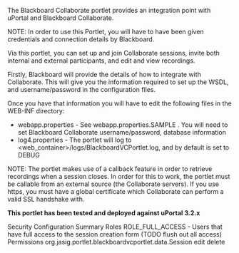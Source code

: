 The Blackboard Collaborate portlet provides an integration point with uPortal and Blackboard Collaborate. 

NOTE: In order to use this Portlet, you will have to have been given credentials and connection details by Blackboard.

Via this portlet, you can set up and join Collaborate sessions, invite both internal and external participants, and edit and view recordings.

Firstly, Blackboard will provide the details of how to integrate with Collaborate. This will give you the information required to set up the WSDL, and username/password in the configuration files.

Once you have that information you will have to edit the following files in the WEB-INF directory:

* webapp.properties - See webapp.properties.SAMPLE .  You will need to set Blackboard Collaborate username/password, database information
* log4.properties - The portlet will log to <web_container>/logs/BlackboardVCPortlet.log, and by default is set to DEBUG

NOTE: The portlet makes use of a callback feature in order to retrieve recordings when a session closes. In order for this to work, the portlet must be callable from an external source (the Collaborate servers). 
If you use https, you must have a global certificate which Collaborate can perform a valid SSL handshake with.


**This portlet has been tested and deployed against uPortal 3.2.x**


Security Configuration Summary
    Roles
        ROLE_FULL_ACCESS - Users that have full access to the session creation form (TODO flush out all access)
    Permissions
        org.jasig.portlet.blackboardvcportlet.data.Session
            edit
            delete

